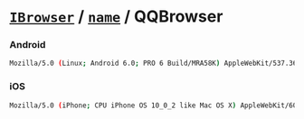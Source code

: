 # [`IBrowser`](/api/ua-parser-js/get-browser.md) / [`name`](../name.md) / QQBrowser

### Android

```sh
Mozilla/5.0 (Linux; Android 6.0; PRO 6 Build/MRA58K) AppleWebKit/537.36 (KHTML, like Gecko) Version/4.0 Chrome/37.0.0.0 Mobile MQQBrowser/6.8 TBS/036824 Safari/537.36 V1_AND_SQ_6.5.8_422_YYB_D PA QQ/6.5.8.2910 NetType/WIFI WebP/0.3.0 Pixel/1080
```


### iOS

```sh
Mozilla/5.0 (iPhone; CPU iPhone OS 10_0_2 like Mac OS X) AppleWebKit/602.1.50 (KHTML, like Gecko) Mobile/14A456 QQ/6.5.3.410 V1_IPH_SQ_6.5.3_1_APP_A Pixel/1080 Core/UIWebView NetType/WIFI Mem/26
```
